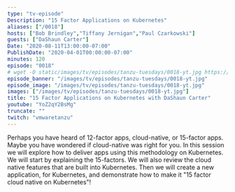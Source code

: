 ```yaml
---
type: "tv-episode"
Description: "15 Factor Applications on Kubernetes"
aliases: ["/0018"]
hosts: ["Bob Brindley","Tiffany Jernigan","Paul Czarkowski"]
guests: ["DaShaun Carter"]
Date: "2020-08-11T13:00:00-07:00"
PublishDate: "2020-04-01T00:00:00-07:00"
minutes: 120
episode: "0018"
# wget -O static/images/tv/episodes/tanzu-tuesdays/0018-yt.jpg https://img.youtube.com/vi/YoZ2qY2BsMg/mqdefault.jpg
episode_banner: "/images/tv/episodes/tanzu-tuesdays/0018-yt.jpg"
episode_image: "/images/tv/episodes/tanzu-tuesdays/0018-yt.jpg"
images: ["/images/tv/episodes/tanzu-tuesdays/0018-yt.jpg"]
title: "15 Factor Applications on Kubernetes with DaShaun Carter"
youtube: "YoZ2qY2BsMg"
truncate: ""
twitch: "vmwaretanzu"
---
```


Perhaps you have heard of 12-factor apps, cloud-native, or 15-factor apps. Maybe you have wondered if cloud-native was right for you. In this session we will explore how to deliver apps using this methodology on Kubernetes. We will start by explaining the 15-factors. We will also review the cloud native features that are built into Kubernetes. Then we will create a new application, for Kubernetes, and demonstrate how to make it "15 factor cloud native on Kubernetes"!